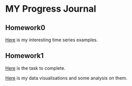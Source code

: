 # MY Progress Journal

## Homework0

[Here](files/IE360_Spring21_Homework0.html) is my interesting time series examples.

## Homework1

[Here](files/HW1/IE360_Spring21_HW1.pdf) is the task to complete.

[Here](files/HW1/hw1_yunus.html) is my data visualisations and some analysis on them.